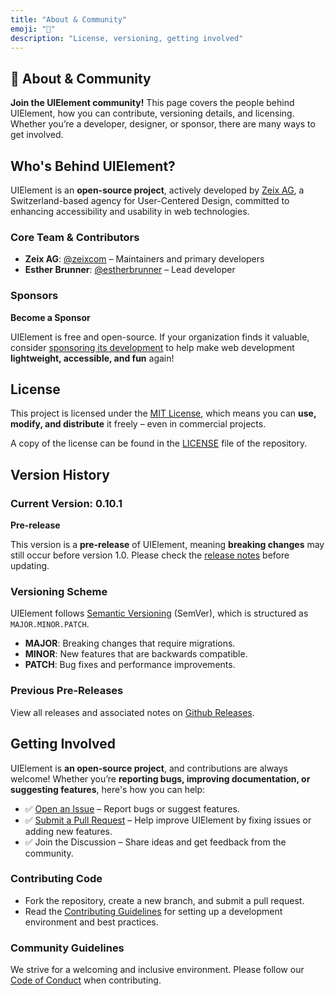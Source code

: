 ```yaml
---
title: "About & Community"
emoji: "🤝"
description: "License, versioning, getting involved"
---
```


<section class="hero">

# 🤝 About & Community

<p class="lead"><strong>Join the UIElement community!</strong> This page covers the people behind UIElement, how you can contribute, versioning details, and licensing. Whether you’re a developer, designer, or sponsor, there are many ways to get involved.</p>
</section>

<section>

## Who's Behind UIElement?

UIElement is an **open-source project**, actively developed by [Zeix AG](https://zeix.com), a Switzerland-based agency for User-Centered Design, committed to enhancing accessibility and usability in web technologies.

### Core Team & Contributors

* **Zeix AG**: [@zeixcom](https://github.com/zeixcom) – Maintainers and primary developers
* **Esther Brunner**: [@estherbrunner](https://github.com/estherbrunner) – Lead developer

### Sponsors

<callout-box class="note">

**Become a Sponsor**

UIElement is free and open-source. If your organization finds it valuable, consider [sponsoring its development](info@zeix.com) to help make web development **lightweight, accessible, and fun** again!

</callout-box>

</section>

<section>

## License

This project is licensed under the [MIT License](https://opensource.org/licenses/MIT), which means you can **use, modify, and distribute** it freely – even in commercial projects.

A copy of the license can be found in the [LICENSE](https://github.com/zeixcom/ui-element/blob/main/LICENSE) file of the repository.

</section>

<section>

## Version History

### Current Version: 0.10.1

<callout-box class="danger">

**Pre-release**

This version is a **pre-release** of UIElement, meaning **breaking changes** may still occur before version 1.0. Please check the [release notes](https://github.com/zeixcom/ui-element/releases) before updating.

</callout-box>

### Versioning Scheme

UIElement follows [Semantic Versioning](https://semver.org/) (SemVer), which is structured as <code>MAJOR.MINOR.PATCH</code>.

* **MAJOR**: Breaking changes that require migrations.
* **MINOR**: New features that are backwards compatible.
* **PATCH**: Bug fixes and performance improvements.

### Previous Pre-Releases

View all releases and associated notes on [Github Releases](https://github.com/zeixcom/ui-element/releases).

</section>

<section>

## Getting Involved

UIElement is **an open-source project**, and contributions are always welcome! Whether you’re **reporting bugs, improving documentation, or suggesting features**, here's how you can help:

* ✅ [Open an Issue](https://github.com/zeixcom/ui-element/issues) – Report bugs or suggest features.
* ✅ [Submit a Pull Request](https://github.com/zeixcom/ui-element/blob/main/CONTRIBUTING.md) – Help improve UIElement by fixing issues or adding new features.
* ✅ Join the Discussion – Share ideas and get feedback from the community.

### Contributing Code

* Fork the repository, create a new branch, and submit a pull request.
* Read the [Contributing Guidelines](https://github.com/zeixcom/ui-element/blob/main/CONTRIBUTING.md) for setting up a development environment and best practices.

### Community Guidelines

We strive for a welcoming and inclusive environment. Please follow our [Code of Conduct](https://github.com/zeixcom/ui-element/blob/main/CODE_OF_CONDUCT.md) when contributing.

</section>